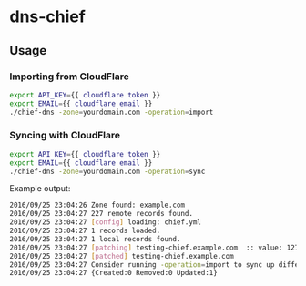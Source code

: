 # dns-chief

## Usage

### Importing from CloudFlare

``` bash
export API_KEY={{ cloudflare token }}
export EMAIL={{ cloudflare email }}
./chief-dns -zone=yourdomain.com -operation=import
```

### Syncing with CloudFlare

``` bash
export API_KEY={{ cloudflare token }}
export EMAIL={{ cloudflare email }}
./chief-dns -zone=yourdomain.com -operation=sync
```

Example output:

``` bash
2016/09/25 23:04:26 Zone found: example.com
2016/09/25 23:04:27 227 remote records found.
2016/09/25 23:04:27 [config] loading: chief.yml
2016/09/25 23:04:27 1 records loaded.
2016/09/25 23:04:27 1 local records found.
2016/09/25 23:04:27 [patching] testing-chief.example.com  :: value: 127.0.0.2 -> 127.0.0.123
2016/09/25 23:04:27 [patched] testing-chief.example.com
2016/09/25 23:04:27 Consider running -operation=import to sync up differences.
2016/09/25 23:04:27 {Created:0 Removed:0 Updated:1}

```
